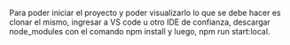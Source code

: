 
Para poder iniciar el proyecto y poder visualizarlo lo que se debe hacer es clonar el mismo, ingresar a VS code u otro IDE de confianza, descargar node_modules con el comando npm install y luego, npm run start:local. 
